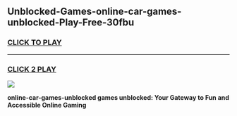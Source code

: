 
## Unblocked-Games-online-car-games-unblocked-Play-Free-30fbu
<h3>
<a href="https://premium76.site?title=online-car-games-unblocked&ref=17A">CLICK TO PLAY</a></h3>
<hr>

<h3>
<a href="https://premium76.site?title=online-car-games-unblocked&ref=17A">CLICK 2 PLAY</a>
  
</h3>

<a href="https://premium76.site?title=online-car-games-unblocked&ref=17A"><img src="https://clearcache.store/games.png"></a>


**online-car-games-unblocked games unblocked: Your Gateway to Fun and Accessible Online Gaming**
